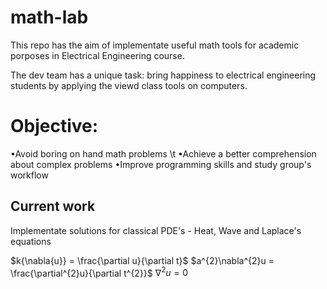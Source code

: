 # math-lab
This repo has the aim of implementate useful math tools for academic porposes in Electrical Engineering course.

The dev team has a unique task: bring happiness to electrical engineering students by applying the viewd class tools on computers.

# Objective:
•Avoid boring on hand math problems \t
•Achieve a better comprehension about complex problems
•Improve programming skills and study group's workflow

## Current work

Implementate solutions for classical PDE's - Heat, Wave and Laplace's equations

$k{\nabla{u}} = \frac{\partial u}{\partial t}$
$a^{2}\nabla^{2}u = \frac{\partial^{2}u}{\partial t^{2}}$
$\nabla^{2}u = 0$

